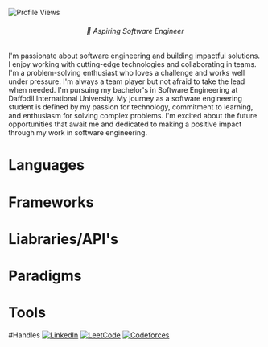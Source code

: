 ![Profile Views](https://komarev.com/ghpvc/?username=atikurajib&color=blue)

<h6 align = "center">💫 Aspiring Software Engineer</h6>

I'm passionate about software engineering and building impactful solutions. I enjoy working with cutting-edge technologies and collaborating in teams. I'm a problem-solving enthusiast who loves a challenge and works well under pressure. I'm always a team player but not afraid to take the lead when needed. I'm pursuing my bachelor's in Software Engineering at Daffodil International University. My journey as a software engineering student is defined by my passion for technology, commitment to learning, and enthusiasm for solving complex problems. I'm excited about the future opportunities that await me and dedicated to making a positive impact through my work in software engineering.

# Languages
# Frameworks
# Liabraries/API's
# Paradigms
# Tools


#Handles
[![LinkedIn](https://img.shields.io/badge/LinkedIn-Connect-blue?style=flat&logo=linkedin)](https://www.linkedin.com/in/atikurajib)  [![LeetCode](https://img.shields.io/badge/LeetCode-Profile-blue?style=flat&logo=leetcode)](https://leetcode.com/atikurajib) [![Codeforces](https://img.shields.io/badge/Codeforces-Profile-blue?style=flat&logo=codeforces)](https://codeforces.com/profile/atikurajib)
